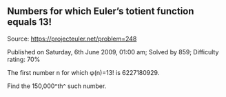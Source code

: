 Numbers for which Euler’s totient function equals 13!
-----------------------------------------------------

Source: https://projecteuler.net/problem=248

Published on Saturday, 6th June 2009, 01:00 am; Solved by 859;
Difficulty rating: 70%

The first number n for which φ(n)=13! is 6227180929.

Find the 150,000^th^ such number.
